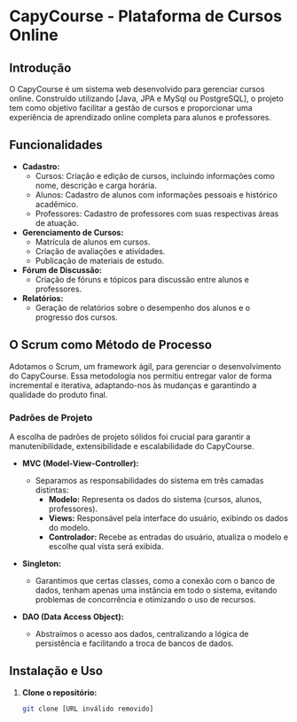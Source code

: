 # CapyCourse - Plataforma de Cursos Online

## Introdução

O CapyCourse é um sistema web desenvolvido para gerenciar cursos online. Construído utilizando [Java, JPA e MySql ou PostgreSQL], o projeto tem como objetivo facilitar a gestão de cursos e proporcionar uma experiência de aprendizado online completa para alunos e professores.

## Funcionalidades

* **Cadastro:**
    * Cursos: Criação e edição de cursos, incluindo informações como nome, descrição e carga horária.
    * Alunos: Cadastro de alunos com informações pessoais e histórico acadêmico.
    * Professores: Cadastro de professores com suas respectivas áreas de atuação.
* **Gerenciamento de Cursos:**
    * Matrícula de alunos em cursos.
    * Criação de avaliações e atividades.
    * Publicação de materiais de estudo.
* **Fórum de Discussão:**
    * Criação de fóruns e tópicos para discussão entre alunos e professores.
* **Relatórios:**
    * Geração de relatórios sobre o desempenho dos alunos e o progresso dos cursos.

## O Scrum como Método de Processo

Adotamos o Scrum, um framework ágil, para gerenciar o desenvolvimento do CapyCourse. Essa metodologia nos permitiu entregar valor de forma incremental e iterativa, adaptando-nos às mudanças e garantindo a qualidade do produto final.

### Padrões de Projeto

A escolha de padrões de projeto sólidos foi crucial para garantir a manutenibilidade, extensibilidade e escalabilidade do CapyCourse.

* **MVC (Model-View-Controller):**
  *  Separamos as responsabilidades do sistema em três camadas distintas:
      * **Modelo:** Representa os dados do sistema (cursos, alunos, professores).
      * **Views:** Responsável pela interface do usuário, exibindo os dados do modelo.
      * **Controlador:** Recebe as entradas do usuário, atualiza o modelo e escolhe qual vista será exibida.

* **Singleton:**
  * Garantimos que certas classes, como a conexão com o banco de dados, tenham apenas uma instância em todo o sistema, evitando problemas de concorrência e otimizando o uso de recursos.
* **DAO (Data Access Object):**
  *  Abstraímos o acesso aos dados, centralizando a lógica de persistência e facilitando a troca de bancos de dados.

## Instalação e Uso

1. **Clone o repositório:**
   ```bash
   git clone [URL inválido removido]

